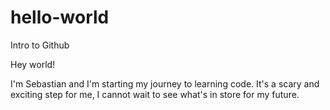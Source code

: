 # hello-world
Intro to Github

Hey world!

I'm Sebastian and I'm starting my journey to learning code. It's a scary and exciting step for me, I cannot wait to see what's in store for my future. 
